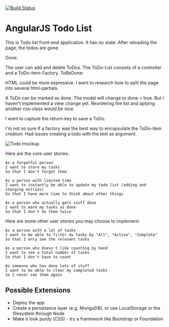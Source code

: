 [![Build Status](https://travis-ci.org/TStrothjohann/todo_challenge.svg)](https://travis-ci.org/TStrothjohann/todo_challenge)

# AngularJS Todo List

This is Todo list front-end application. It has no state. After reloading the page, the todos are gone.

Done:

The user can add and delete ToDos.
The ToDo-List consists of a controller and a ToDo-item-Factory.
ToBeDone:

HTML could be more expressive. I want to research how to split the page into several html-partials.

A ToDo can be marked as done. The model will change to done = true. But I haven't implemented a view change yet. Reordering the list and aplying another css-class would be nice.

I want to capture the return-key to save a ToDo.

I'm not so sure if a factory was the best way to encapsulate the ToDo-item creation. Had issues creating a todo with the text as argument.

![Todo mockup](https://makersacademy.mybalsamiq.com/mockups/2914603.png?key=afabb09aef2901a2732515ae4349c1ec0458294b)


Here are the core user stories:

```
As a forgetful person
I want to store my tasks
So that I don't forget them

As a person with limited time
I want to instantly be able to update my todo list (adding and changing entries)
So that I have more time to think about other things

As a person who actually gets stuff done
I want to mark my tasks as done
So that I don't do them twice
```

Here are some other user stories you may choose to implement:

```
As a person with a lot of tasks
I want to be able to filter my tasks by "All", "Active", "Complete"
So that I only see the relevant tasks

As a person who doesn't like counting by hand
I want to see a total number of tasks
So that I don't have to count

As someone who has done lots of stuff
I want to be able to clear my completed tasks
So I never see them again
```

## Possible Extensions

* Deploy the app
* Create a persistance layer (e.g. MongoDB), or use LocalStorage or the filesystem through Node
* Make it look purdy (CSS) - try a framework like Bootstrap or Foundation

